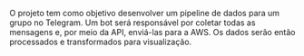O projeto tem como objetivo desenvolver um pipeline de dados para um grupo no Telegram. Um bot será responsável por coletar todas as mensagens e, por meio da API, enviá-las para a AWS. Os dados serão então processados e transformados para visualização.
